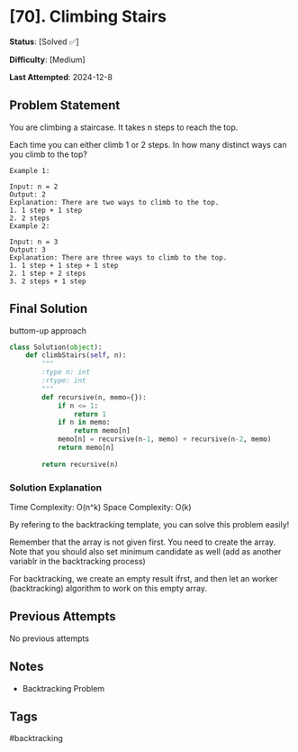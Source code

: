 # [70].  Climbing Stairs

**Status**: [Solved ✅]

**Difficulty**: [Medium]

**Last Attempted**: 2024-12-8

## Problem Statement

You are climbing a staircase. It takes n steps to reach the top.

Each time you can either climb 1 or 2 steps. In how many distinct ways can you climb to the top?


```
Example 1:

Input: n = 2
Output: 2
Explanation: There are two ways to climb to the top.
1. 1 step + 1 step
2. 2 steps
Example 2:

Input: n = 3
Output: 3
Explanation: There are three ways to climb to the top.
1. 1 step + 1 step + 1 step
2. 1 step + 2 steps
3. 2 steps + 1 step
```

## Final Solution

buttom-up approach
```python
class Solution(object):
    def climbStairs(self, n):
        """
        :type n: int
        :rtype: int
        """
        def recursive(n, memo={}):
            if n <= 1:
                return 1
            if n in memo:
                return memo[n]
            memo[n] = recursive(n-1, memo) + recursive(n-2, memo)
            return memo[n]
        
        return recursive(n)

```

### Solution Explanation
Time Complexity: O(n^k)
Space Complexity: O(k)

By refering to the backtracking template, you can solve this problem easily!

Remember that the array is not given first. You need to create the array. Note that you should also set minimum candidate as well (add as another variablr in the backtracking process)

For backtracking, we create an empty result ifrst, and then let an worker (backtracking) algorithm to work on this empty array.

## Previous Attempts

No previous attempts


## Notes
- Backtracking Problem

## Tags
#backtracking